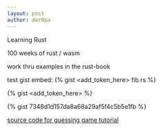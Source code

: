 ```yaml
---
layout: post
author: der0pa
---
```

Learning Rust

100 weeks of rust / wasm

work thru examples in the rust-book 

test gist embed:
{% gist <add_token_here> fib.rs %}

{% gist <add_token_here> %}

{% gist 7348d1d157da8a68a29af5f4c5b5e1fb %}

[source code for guessing game tutorial](https://github.com/der0pa/one-hundred-weeks/blob/master/guessing_game/src/main.rs) 
